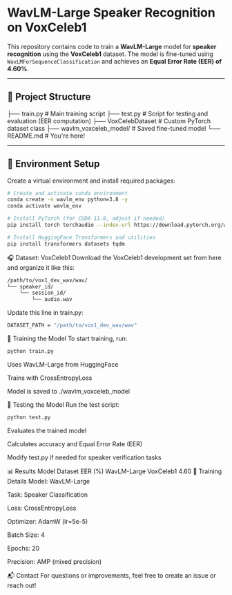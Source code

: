 # WavLM-Large Speaker Recognition on VoxCeleb1

This repository contains code to train a **WavLM-Large** model for **speaker recognition** using the **VoxCeleb1** dataset. The model is fine-tuned using `WavLMForSequenceClassification` and achieves an **Equal Error Rate (EER) of 4.60%**.

---

## 📁 Project Structure

├── train.py # Main training script 
├── test.py # Script for testing and evaluation (EER computation) 
├── VoxCelebDataset # Custom PyTorch dataset class 
├── wavlm_voxceleb_model/ # Saved fine-tuned model 
└── README.md # You're here!


---

## 🔧 Environment Setup

Create a virtual environment and install required packages:

```bash
# Create and activate conda environment
conda create -n wavlm_env python=3.8 -y
conda activate wavlm_env

# Install PyTorch (for CUDA 11.8, adjust if needed)
pip install torch torchaudio --index-url https://download.pytorch.org/whl/cu118

# Install HuggingFace Transformers and utilities
pip install transformers datasets tqdm
```

🎧 Dataset: VoxCeleb1
Download the VoxCeleb1 development set from here and organize it like this:

```bash
/path/to/vox1_dev_wav/wav/
└── speaker_id/
    └── session_id/
        └── audio.wav
```
Update this line in train.py:

```bash
DATASET_PATH = "/path/to/vox1_dev_wav/wav"
```
🚀 Training the Model
To start training, run:

```bash
python train.py
```
Uses WavLM-Large from HuggingFace

Trains with CrossEntropyLoss

Model is saved to ./wavlm_voxceleb_model

🧪 Testing the Model
Run the test script:

```bash
python test.py
```
Evaluates the trained model

Calculates accuracy and Equal Error Rate (EER)

Modify test.py if needed for speaker verification tasks

📊 Results
Model	Dataset	EER (%)
WavLM-Large	VoxCeleb1	4.60
📌 Training Details
Model: WavLM-Large

Task: Speaker Classification

Loss: CrossEntropyLoss

Optimizer: AdamW (lr=5e-5)

Batch Size: 4

Epochs: 20

Precision: AMP (mixed precision)

📬 Contact
For questions or improvements, feel free to create an issue or reach out!
